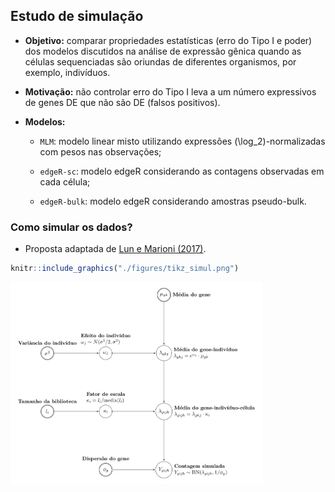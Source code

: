 
<!-- README.md is generated from README.Rmd. Please edit that file -->

## Estudo de simulação

<!-- badges: start -->

<!-- badges: end -->

  - **Objetivo:** comparar propriedades estatísticas (erro do Tipo I e
    poder) dos modelos discutidos na análise de expressão gênica quando
    as células sequenciadas são oriundas de diferentes organismos, por
    exemplo, indivíduos.

  - **Motivação:** não controlar erro do Tipo I leva a um número
    expressivos de genes DE que não são DE (falsos positivos).

  - **Modelos:**
    
      - `MLM`: modelo linear misto utilizando expressões
        \(\log_2\)-normalizadas com pesos nas observações;
    
      - `edgeR-sc`: modelo edgeR considerando as contagens observadas em
        cada célula;
    
      - `edgeR-bulk`: modelo edgeR considerando amostras pseudo-bulk.

### Como simular os dados?

  - Proposta adaptada de [Lun e Marioni
    (2017)](https://academic.oup.com/biostatistics/article/18/3/451/2970368).

<!-- end list -->

``` r
knitr::include_graphics("./figures/tikz_simul.png")
```

<img src="./figures/tikz_simul.png" width="80%" />

